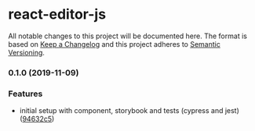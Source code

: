 # react-editor-js

All notable changes to this project will be documented here. The format is based on [Keep a Changelog](http://keepachangelog.com/en/1.0.0/) and this project adheres to [Semantic Versioning](http://semver.org/spec/v2.0.0.html).

### 0.1.0 (2019-11-09)

### Features

- initial setup with component, storybook and tests (cypress and jest) ([94632c5](https://github.com/natterstefan/react-editor-js/commit/94632c5d176435a06b65a8e84e8783d21e595ce4))
